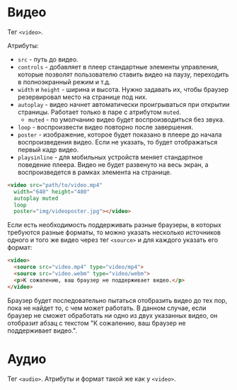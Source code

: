 # Видео

Тег `<video>`.

Атрибуты:

* `src` - путь до видео.
* `controls` - добавляет в плеер стандартные элементы управления, которые позволят пользователю ставить видео на паузу, переходить в полноэкранный режим и т.д.
* `width` и `height` - ширина и высота. Нужно задавать их, чтобы браузер резервировал место на странице под них.
* `autoplay` - видео начнет автоматически проигрываться при открытии страницы. Работает только в паре с атрибутом `muted`.
  * `muted` - по умолчанию видео будет воспроизводиться без звука.
* `loop` - воспроизвести видео повторно после завершения.
* `poster` - изображение, которое будет показано в плеере до начала воспроизведения видео. Если не указать, то будет отображаться первый кадр видео.
* `playsinline` - для мобильных устройств меняет стандартное поведение плеера. Видео не будет развенуто на весь экран, а воспроизведется в рамках элемента на странице.

```html
<video src="path/to/video.mp4" 
  width="640" height="480"
  autoplay muted
  loop
  poster="img/videoposter.jpg"></video>
```

Если есть необходимость поддерживать разные браузеры, в которых требуются разные форматы, то можно указать несколько источников одного и того же видео через тег `<source>` и для каждого указать его формат:

```html
<video>
  <source src="video.mp4" type="video/mp4">
  <source src="video.webm" type="video/webm">
  <p>К сожалению, ваш браузер не поддерживает видео.</p>
</video>
```

Браузер будет последовательно пытаться отобразить видео до тех пор, пока не найдет то, с чем может работать. В данном случае, если браузер не сможет обработать ни одно из двух указанных видео, он отобразит абзац с текстом "К сожалению, ваш браузер не поддерживает видео.".

# Аудио

Тег `<audio>`. Атрибуты и формат такой же как у `<video>`.

